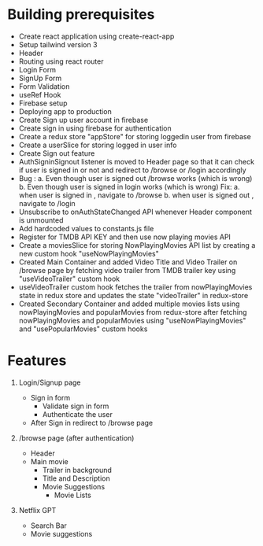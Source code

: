 # Building prerequisites

- Create react application using create-react-app
- Setup tailwind version 3
- Header
- Routing using react router
- Login Form
- SignUp Form
- Form Validation
- useRef Hook
- Firebase setup
- Deploying app to production
- Create Sign up user account in firebase
- Create sign in using firebase for authentication
- Create a redux store "appStore" for storing loggedin user from firebase
- Create a userSlice for storing logged in user info
- Create Sign out feature
- AuthSigninSignout listener is moved to Header page so that it can check if user is signed in or not and redirect to /browse or /login accordingly
- Bug :
  a. Even though user is signed out /browse works (which is wrong)
  b. Even though user is signed in login works (which is wrong)
  Fix:
  a. when user is signed in , navigate to /browse
  b. when user is signed out , navigate to /login
- Unsubscribe to onAuthStateChanged API whenever Header component is unmounted
- Add hardcoded values to constants.js file
- Register for TMDB API KEY and then use now playing movies API
- Create a moviesSlice for storing NowPlayingMovies API list by creating a new custom hook "useNowPlayingMovies"
- Created Main Container and added Video Title and Video Trailer on /browse page by fetching video trailer from TMDB trailer key using "useVideoTrailer" custom hook
- useVideoTrailer custom hook fetches the trailer from nowPlayingMovies state in redux store and updates the state "videoTrailer" in redux-store
- Created Secondary Container and added multiple movies lists using nowPlayingMovies and popularMovies from redux-store after fetching nowPlayingMovies and popularMovies using "useNowPlayingMovies" and "usePopularMovies" custom hooks

# Features

1. Login/Signup page

   - Sign in form
     - Validate sign in form
     - Authenticate the user
   - After Sign in redirect to /browse page

2. /browse page (after authentication)

   - Header
   - Main movie
     - Trailer in background
     - Title and Description
     - Movie Suggestions
       - Movie Lists

3. Netflix GPT
   - Search Bar
   - Movie suggestions
